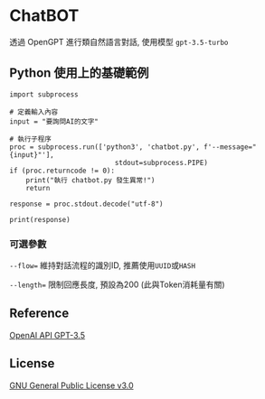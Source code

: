 # ChatBOT
透過 OpenGPT 進行類自然語言對話, 使用模型 `gpt-3.5-turbo`

## Python 使用上的基礎範例
```
import subprocess

# 定義輸入內容
input = "要詢問AI的文字"

# 執行子程序
proc = subprocess.run(['python3', 'chatbot.py', f'--message="{input}"'],
                          stdout=subprocess.PIPE)
if (proc.returncode != 0):
    print("執行 chatbot.py 發生異常!")
    return

response = proc.stdout.decode("utf-8")

print(response)
```

### 可選參數
`--flow=` 維持對話流程的識別ID, 推薦使用`UUID`或`HASH`

`--length=` 限制回應長度, 預設為200 (此與Token消耗量有關)

## Reference
[OpenAI API GPT-3.5](https://platform.openai.com/docs/guides/chat)

## License
[GNU General Public License v3.0](https://www.gnu.org/licenses/gpl-3.0.en.html)
